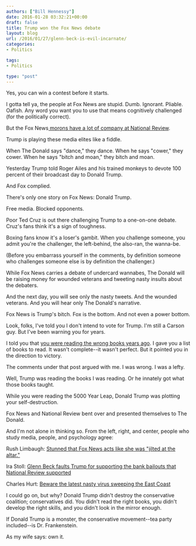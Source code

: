 ```yaml
---
authors: ["Bill Hennessy"]
date: 2016-01-28 03:32:21+00:00
draft: false
title: Trump won the Fox News debate
layout: blog
url: /2016/01/27/glenn-beck-is-evil-incarnate/
categories:
- Politics

tags:
- Politics

type: "post"
---
```


Yes, you can win a contest before it starts.

I gotta tell ya, the people at Fox News are stupid. Dumb. Ignorant. Pliable. Oafish. Any word you want you to use that means cognitively challenged (for the politically correct).

But the Fox News[ morons have a lot of company at National Review](https://hennessysview.com/2016/01/26/nro-against-jefferson/).

Trump is playing these media elites like a fiddle.

When The Donald says "dance," they dance. When he says "cower," they cower. When he says "bitch and moan," they bitch and moan.

Yesterday Trump told Roger Ailes and his trained monkeys to devote 100 percent of their broadcast day to Donald Trump.

And Fox complied.

There's only one story on Fox News: Donald Trump.

Free media. Blocked opponents.

Poor Ted Cruz is out there challenging Trump to a one-on-one debate. Cruz's fans think it's a sign of toughness.

Boxing fans know it's a loser's gambit. When you challenge someone, you admit you're the challenger, the left-behind, the also-ran, the wanna-be.

(Before you embarrass yourself in the comments, by definition someone who challenges someone else is by definition the challenger.)

While Fox News carries a debate of undercard wannabes, The Donald will be raising money for wounded veterans and tweeting nasty insults about the debaters.

And the next day, you will see only the nasty tweets. And the wounded veterans. And you will hear only The Donald's narrative.

Fox News is Trump's bitch. Fox is the bottom. And not even a power bottom.

Look, folks, I've told you I don't intend to vote for Trump. I'm still a Carson guy. But I've been warning you for years.

I told you that [you were reading the wrong books years ago](https://hennessysview.com/2012/12/09/conservatives-keep-losing-because-theyre-reading-the-wrong-books/). I gave you a list of books to read. It wasn't complete--it wasn't perfect. But it pointed you in the direction to victory.

The comments under that post argued with me. I was wrong. I was a lefty.

Well, Trump was reading the books I was reading. Or he innately got what those books taught.

While you were reading the 5000 Year Leap, Donald Trump was plotting your self-destruction.

Fox News and National Review bent over and presented themselves to The Donald.

And I'm not alone in thinking so. From the left, right, and center, people who study media, people, and psychology agree:

Rush Limbaugh: [Stunned that Fox News acts like she was "jilted at the altar."](https://www.breitbart.com/big-government/2016/01/27/rush-limbaugh-stunned-at-fox-news-acting-as-if-jilted-at-the-alter/)

Ira Stoll: [Glenn Beck faults Trump for supporting the bank bailouts that National Review supported](https://www.nysun.com/national/donald-trump-unmoors-conservative-pundits/89427/)

Charles Hurt: [Beware the latest nasty virus sweeping the East Coast](https://www.washingtontimes.com/news/2016/jan/26/charles-hurt-donald-trump-derangement-syndrome-swe/?page=all#pagebreak)

I could go on, but why? Donald Trump didn't destroy the conservative coalition; conservatives did. You didn't read the right books, you didn't develop the right skills, and you didn't look in the mirror enough.

If Donald Trump is a monster, the conservative movement--tea party included--is Dr. Frankenstein.

As my wife says: own it.


